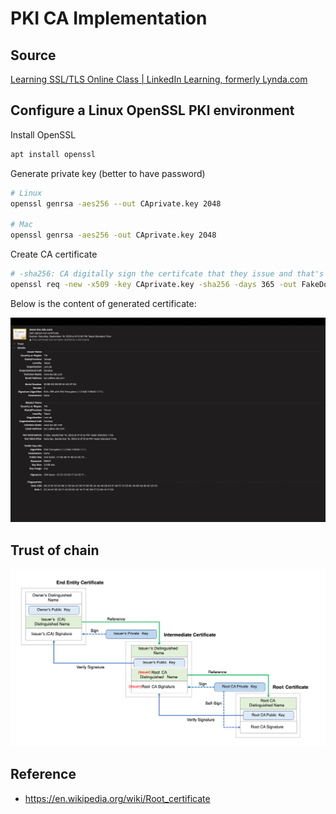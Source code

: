 # PKI CA Implementation

## Source

[Learning SSL/TLS Online Class | LinkedIn Learning, formerly Lynda.com](https://www.linkedin.com/learning/learning-ssl-tls/)

## Configure a Linux OpenSSL PKI environment

Install OpenSSL

```bash
apt install openssl
```

Generate private key (better to have password)

```bash
# Linux
openssl genrsa -aes256 --out CAprivate.key 2048

# Mac
openssl genrsa -aes256 -out CAprivate.key 2048
```

Create CA certificate

```bash
# -sha256: CA digitally sign the certifcate that they issue and that's to establish a chain of trust
openssl req -new -x509 -key CAprivate.key -sha256 -days 365 -out FakeDomain2CA.pem
```

Below is the content of generated certificate:

![self_signed_certificate.png!](./img/self_signed_certificate.png)

## Trust of chain

![chian_of_trust!](./img/chian_of_trust.png)

## Reference

- https://en.wikipedia.org/wiki/Root_certificate
